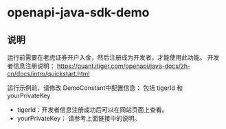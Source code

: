 # openapi-java-sdk-demo

## 说明
运行前需要在老虎证券开户入金，然后注册成为开发者，才能使用此功能。
开发者信息注册说明：
https://quant.itiger.com/openapi/java-docs/zh-cn/docs/intro/quickstart.html

运行示例前，请修改 DemoConstant中配置信息：
包括 tigerId 和 yourPrivateKey
* tigerId：开发者信息注册成功后可以在网站页面上查看。
* yourPrivateKey： 请参考上面链接中的说明。


